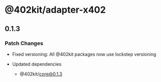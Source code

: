 # @402kit/adapter-x402

## 0.1.3

### Patch Changes

- Fixed versioning: All @402kit packages now use lockstep versioning

- Updated dependencies
  - @402kit/core@0.1.3
